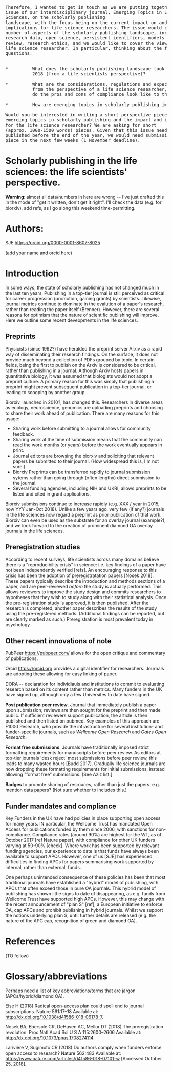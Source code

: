 
<pre>

Therefore, I wanted to get in touch as we are putting together an
issue of our interdisciplinary journal, Emerging Topics in Life
Sciences<http://www.emergtoplifesci.org/>, on the scholarly publishing
landscape, with the focus being on the current impact on and
implications for life science researchers. The issue would cover a
number of aspects of the scholarly publishing landscape, including
research data, open science, persistent identifiers, models of peer
review, research ethics, and we would like to cover the view from a
life science researcher. In particular, thinking about the following
questions:


*         What does the scholarly publishing landscape look like in
          2018 (from a life scientists perspective)?

*         What are the considerations, regulations and expectations
          from the perspective of a life science researcher, and what
          do the pros and cons of compliance look like to them?

*         How are emerging topics in scholarly publishing improving or holding back the science?

Would you be interested in writing a short perspective piece on
emerging topics in scholarly publishing and the impact and implication
for the life science researcher? We are asking for short
(approx. 1000-1500 words) pieces. Given that this issue needs to be
published before the end of the year, we would need submission of the
piece in the next few weeks (1 November deadline).  </pre>



# Scholarly publishing in the life sciences: the life scientists' perspective.

**Warning**: almost all data/numbers in here are wrong -- I've just
drafted this in the mode of "get it written, don't get it right".
I'll check the data (e.g. for biorxiv), add refs, as I go along this
weekend time-permitting.

# Authors: 

SJE https://orcid.org/0000-0001-8607-8025

(add your name and orcid here)

# Introduction

In some ways, the state of scholarly publishing has not changed much
in the last ten years.  Publishing in a top-tier journal is still perceived
as critical for career progression (promotion, gaining grants) by
scientists.  Likewise, journal metrics continue to dominate in the
evalution of a paper's research, rather than reading the paper itself
(Brenner).  However, there are several reasons for optimism that the
nature of scientific publishing will improve.  Here we outline some
recent deveopments in the life sciences.

## Preprints

Physicists (since 1992?) have heralded the preprint server Arxiv as a
rapid way of disseminating their research findings.  On the surface,
it does not provide much beyond a collection of PDFs grouped by
topic.  In certain fields, being the first to publish on the Arxiv is
considered to be critical, rather than publishing in a journal.
Although Arxiv hosts papers in quantitative biology, it was assumed
that biologists would not adopt a preprint culture.  A primary reason
for this was simply that publishing a preprint might prevent
subsequent publication in a top-tier journal, or leading to scooping
by another group.

Biorxiv, launched in 2010?, has changed this. Researchers in diverse
areas as ecology, neuroscience, genomics are uploading preprints and
choosing to share their work ahead of publication.  There are many
reasons for this usage:

* Sharing work before submitting to a journal allows for community
  feedback.
* Sharing work at the time of submission means that the community can
  read the work months (or years) before the work eventually
  appears in print.
* Journal editors are browsing the biorxiv and soliciting that
  relevant papers be submitted to their journal.  (How widespread this
  is, I'm not sure.)
* Biorxiv Preprints can be transferred rapidly to journal submission
  sytems rather than going through (often lengthy) direct submission
  to the journal.
* Several funding agencies, including NIH and UKRI, allows
  preprints to be listed and cited in grant applications.
  
Biorxiv submissions continue to increase rapidly (e.g. XXX / year in
2015, now YYY Jan-Oct 2018).  Unlike a few years ago, very few (if
any?)  journals in the life sciences now regard a preprint as prior
publication of that work.  Biorxiv can even be used as the substrate
for an overlay journal (example?), and we look forward to the creation
of prominent diamond OA overlay journals in the life sciences.

## Preregistration studies

According to recent surveys, life scientists across many domains
believe there is a "reproducibility crisis" in science: i.e. key
findings of a paper have not been independently verified [refs].  An
encouraging response to this crisis has been the adoption of
preregistratation papers [Nosek 2018].  These papers typically describe the
introduction and methods sections of a paper, and are peer-reviewed
*before* the study is actually performed.  This allows reviewers to
improve the study design and commits researchers to hypotheses that
they wish to study along with their statistical analysis.  Once the
pre-registration study is approved, it is then published.  After the
research is completed, another paper describes the results of the
study using the pre-registered methods.  (Additional findings can be
reported, but are clearly marked as such.)  Preregistration is
most prevalent today in psychology.



## Other recent innovations of note

PubPeer <https://pubpeer.com/> allows for the open critique and
commentary of publications.

Orcid <https://orcid.org> provides a digital identifier for
researchers.  Journals are adopting these allowing for easy linking of paper.

DORA -- declaration for individiauls and institutions to commit to
evaluating research based on its content rather than metrics.  Many
funders in the UK have signed up, although only a few Universites to
date have signed.

**Post publication peer review**.  Journal that immediately publish a
paper upon submission; reviews are then sought for the preprint and
then made public.  If sufficient reviewers support publication, the
article is then published and then listed on pubmed.  Key examples of
this approach are F1000 Research, who provide the infrastructure for
several institution- and funder-specific journals, such as *Wellcome
Open Research* and  *Gates Open Research*.

**Format free submissions**.  Journals have traditionally imposed
strict formatting requirements for manuscripts before peer review.
As editors at top-tier journals 'desk reject' most submissions before
peer review, this leads to many wasted hours [Budd 2017].  Gradually
life science journals are now dropping these formatting requirements
for initial submissions, instead allowing "format free" submissions.
[See Aziz list.]


**Badges** to promote sharing of resrouces, rather than just the
papers.  e.g. mention data papers?  (Not sure whether to includes
this.)


## Funder mandates and compliance

Key Funders in the UK have had policies in place supporting open
access for many years.  IN particular, the Wellcome Trust has mandated
Open Access for publications funded by them since 2006, with sanctions
for non-compliance.  Compliance rates (around 90%) are highest for the
WT, as of October 2017 [ref Nature paper], with compliance for other
UK funders varying at 50-90% [check].  Where work has been supported by
relevant funding agencies, our experience to date is that funds have
always been available to support APCs.  However, one of us [SJE] has
experienced difficulties in finding APCs for papers summarising work
supported by internal, rather than external, funds.


One perhaps unintended consequence of these policies has been that
most traditional journals have established a "hybrid" model of
publishing, with APCs that often exceed those in pure OA journals.
This hybrid model of publishing has shown little signs to date of
disappearing, as e.g. funds from Wellcome Trust have supported high
APCs.  However, this may change with the recent announcement of "plan
S" [ref], a European initiative to enforce OA, cap APCs and prohibit
publishing in hybrid journals.  Whilst we support the notions
underlying plan S, until further details are released (e.g. the nature
of the APC cap, recognition of green and diamond OA).



# References

(TO follow)

# Glossary/abbreviations


Perhaps need a list of key abbreviations/terms that are jargon
(APCs/hybrid/diamond OA).

Else H (2018) Radical open-access plan could spell end to journal
subscriptions. Nature 561:17–18 Available at:
http://dx.doi.org/10.1038/d41586-018-06178-7.

Nosek BA, Ebersole CR, DeHaven AC, Mellor DT (2018) The
preregistration revolution. Proc Natl Acad Sci U S A 115:2600–2606
Available at: http://dx.doi.org/10.1073/pnas.1708274114.

Larivière V, Sugimoto CR (2018) Do authors comply when funders enforce
open access to research? Nature 562:483 Available at:
https://www.nature.com/articles/d41586-018-07101-w [Accessed October
25, 2018].
